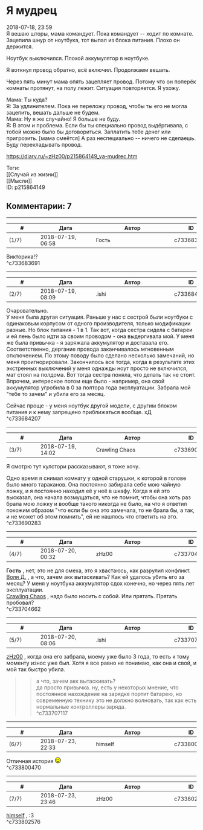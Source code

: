 Я мудрец
========

  
2018-07-18, 23:59  
 Я вешаю шторы, мама командует. Пока командует -- ходит по комнате. Зацепила шнур от ноутбука, тот выпал из блока питания. Плохо он держится.   
   
 Ноутбук выключился. Плохой аккумулятор в ноутбуке.   
   
 Я воткнул провод обратно, всё включил. Продолжаем вешать.   
   
 Через пять минут мама опять зацепляет провод. Потому что он поперёк комнаты протянут, на полу лежит. Ситуация повторяется. Я ухожу.   
   
 Мама: Ты куда?   
 Я: За удлинителем. Пока не переложу провод, чтобы ты его не могла зацепить, вешать дальше не будем.   
 Мама: Ну я же случайно! Я больше не буду.   
 Я: В этом и проблема. Если бы ты специально провод выдёргивала, с тобой можно было бы договориться. Заплатить тебе денег или пригрозить. [мама смеётся] А раз неспециально -- ничего не сделаешь. Буду перекладывать провод.   
  
<https://diary.ru/~zHz00/p215864149_ya-mudrec.htm>  
  
Теги:  
[[Случай из жизни]]  
[[Мысли]]  
ID: p215864149  


Комментарии: 7
--------------

  


---



|         #         |              Дата              |                     Автор                     |           ID           |
| --- | --- | --- | --- |
| (1/7) | 2018-07-19, 06:58 | Гость | c733683691 |

  
 Викторика!?   
 ^c733683691

---



|         #         |              Дата              |                     Автор                     |           ID           |
| --- | --- | --- | --- |
| (2/7) | 2018-07-19, 08:09 | .ishi | c733684207 |

  
 Очаровательно.   
 У меня была другая ситуация. Раньше у нас с сестрой были ноутбуки с одинаковым корпусом от одного производителя, только модификации разные. Но блок питания - 1 в 1. Так вот, когда сестра сидела с батареи и ей лень было идти за своим проводом - она выдергивала мой. У меня же была привычка - я заряжала аккумулятор и доставала его. Соответственно, дергание провода заканчивалось мгновенным отключением. По этому поводу было сделано несколько замечаний, но меня проигнорировали. Закончилось все тогда, когда в результате этих экстренных выключений у меня однажды ноут просто не включился, мат стоял на полдома. Вот тогда сестра поняла, что делать так не стоит. Впрочем, интересное потом еще было - например, она свой аккумулятор угробила в 0 за полтора года эксплуатации. Забрала мой "тебе то зачем" и убила его за месяц.   
   
 Сейчас проще - у меня ноутбук другой модели, с другим блоком питания и к нему запрещено приближаться вообще. хД   
 ^c733684207

---



|         #         |              Дата              |                     Автор                     |           ID           |
| --- | --- | --- | --- |
| (3/7) | 2018-07-19, 14:02 | Crawling Chaos | c733690283 |

  
 Я смотрю тут кулстори рассказывают, я тоже хочу.   
   
 Одно время я снимал комнату у одной старушки, к которой в голове было много тараканов. Она постоянно забирала себе мою чайную ложку, и я постоянно находил её у неё в шкафу. Когда я ей это высказал, она начала возмущаться, что не помнит, чтобы она хоть раз брала мою ложку и вообще такого никогда не было, на что я ответил похожим образом "что если бы она это замечала, то не брала бы, а так, и не может об этом помнить", ей не нашлось что ответить на это.   
 ^c733690283

---



|         #         |              Дата              |                     Автор                     |           ID           |
| --- | --- | --- | --- |
| (4/7) | 2018-07-20, 00:32 | zHz00 | c733704662 |

  
  **Гость**  , нет, это не для смеха, это я хвастаюсь, как разрулил конфликт.   
  [Воля Д.](http://willD.diary.ru "Лыбродыбро.")  , а что, зачем акк вытаскивать? Как ей удалось убить его за месяц? У меня у ноутбука аккумулятор сдох конечно, но через пять лет эксплуатации.   
  [Crawling Chaos](http://degozaru.diary.ru "Фундаментальная ошибка атрибуции")  , надо было носить с собой. Или прятать. Прятать пробовал?   
 ^c733704662

---



|         #         |              Дата              |                     Автор                     |           ID           |
| --- | --- | --- | --- |
| (5/7) | 2018-07-20, 08:06 | .ishi | c733707117 |

  
  [zHz00](https://zHz00.diary.ru "Untitled")  , когда она его забрала, моему уже было 3 года, то есть к тому моменту износ уже был. Хотя я все равно не понимаю, как она и свой, и мой так быстро убила.   
 >>а что, зачем акк вытаскивать?   
 да просто привычка. ну, есть у некоторых мнение, что постоянное нахождение на зарядке портит батарею, но современную технику это не должно волновать, так как есть нормальные контроллеры заряда.   
 ^c733707117

---



|         #         |              Дата              |                     Автор                     |           ID           |
| --- | --- | --- | --- |
| (6/7) | 2018-07-23, 22:33 | himself | c733800470 |

  
 Отличная история ![:)](pics/3.gif)   
 ^c733800470

---



|         #         |              Дата              |                     Автор                     |           ID           |
| --- | --- | --- | --- |
| (7/7) | 2018-07-23, 23:46 | zHz00 | c733802576 |

  
  [himself](http://himself.diary.ru "void")  , :3   
 ^c733802576